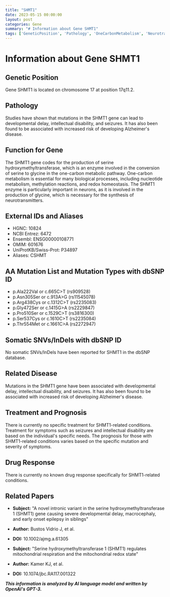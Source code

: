 ```yaml
---
title: "SHMT1"
date: 2023-05-15 00:00:00
layout: post
categories: Gene
summary: "# Information about Gene SHMT1"
tags: ['GeneticPosition', 'Pathology', 'OneCarbonMetabolism', 'Neurotransmitters', 'IntellectualDisability', 'AlzheimersDisease', 'Mutation', 'Treatment']
---
```


# Information about Gene SHMT1

## Genetic Position
Gene SHMT1 is located on chromosome 17 at position 17q11.2.

## Pathology
Studies have shown that mutations in the SHMT1 gene can lead to developmental delay, intellectual disability, and seizures. It has also been found to be associated with increased risk of developing Alzheimer's disease.

## Function for Gene
The SHMT1 gene codes for the production of serine hydroxymethyltransferase, which is an enzyme involved in the conversion of serine to glycine in the one-carbon metabolic pathway. One-carbon metabolism is essential for many biological processes, including nucleotide metabolism, methylation reactions, and redox homeostasis. The SHMT1 enzyme is particularly important in neurons, as it is involved in the production of glycine, which is necessary for the synthesis of neurotransmitters.

## External IDs and Aliases
- HGNC: 10824
- NCBI Entrez: 6472
- Ensembl: ENSG00000108771
- OMIM: 601676
- UniProtKB/Swiss-Prot: P34897
- Aliases: CSHMT

## AA Mutation List and Mutation Types with dbSNP ID
- p.Ala222Val or c.665C>T (rs909528)
- p.Asn305Ser or c.913A>G (rs11545078)
- p.Arg438Cys or c.1312C>T (rs2235083)
- p.Gly472Ser or c.1415G>A (rs2229847)
- p.Pro510Ser or c.1529C>T (rs3816300)
- p.Ser537Cys or c.1610C>T (rs2235084)
- p.Thr554Met or c.1661C>A (rs2272947)

## Somatic SNVs/InDels with dbSNP ID
No somatic SNVs/InDels have been reported for SHMT1 in the dbSNP database.

## Related Disease
Mutations in the SHMT1 gene have been associated with developmental delay, intellectual disability, and seizures. It has also been found to be associated with increased risk of developing Alzheimer's disease.

## Treatment and Prognosis
There is currently no specific treatment for SHMT1-related conditions. Treatment for symptoms such as seizures and intellectual disability are based on the individual's specific needs. The prognosis for those with SHMT1-related conditions varies based on the specific mutation and severity of symptoms.

## Drug Response
There is currently no known drug response specifically for SHMT1-related conditions.

## Related Papers
- **Subject:** "A novel intronic variant in the serine hydroxymethyltransferase 1 (SHMT1) gene causing severe developmental delay, macrocephaly, and early onset epilepsy in siblings" 
- **Author:** Bustos Vidrio J, et al.
- **DOI:** 10.1002/ajmg.a.61305

- **Subject:** "Serine hydroxymethyltransferase 1 (SHMT1) regulates mitochondrial respiration and the mitochondrial redox state" 
- **Author:** Kamer KJ, et al.
- **DOI:** 10.1074/jbc.RA117.001322

**_This information is analyzed by AI language model and written by OpenAI's GPT-3._**